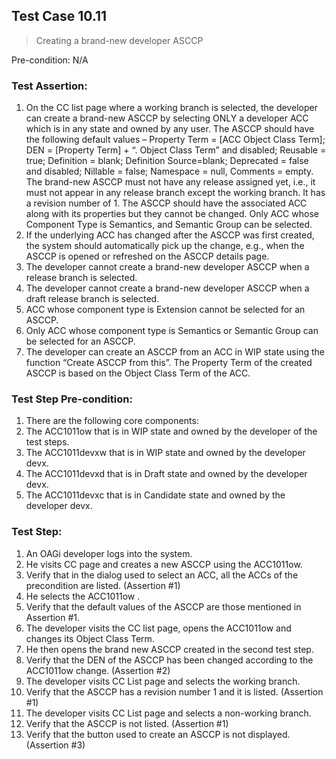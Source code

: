 ## Test Case 10.11

> Creating a brand-new developer ASCCP

Pre-condition: N/A



### Test Assertion:

1. On the CC list page where a working branch is selected, the developer can create a brand-new ASCCP by selecting ONLY a developer ACC which is in any state and owned by any user. The ASCCP should have the following default values – Property Term = [ACC Object Class Term]; DEN = [Property Term] + “. Object Class Term” and disabled; Reusable = true; Definition = blank; Definition Source=blank; Deprecated = false and disabled; Nillable = false; Namespace = null, Comments = empty. The brand-new ASCCP must not have any release assigned yet, i.e., it must not appear in any release branch except the working branch. It has a revision number of 1. The ASCCP should have the associated ACC along with its properties but they cannot be changed. Only ACC whose Component Type is Semantics, and Semantic Group can be selected.
2. If the underlying ACC has changed after the ASCCP was first created, the system should automatically pick up the change, e.g., when the ASCCP is opened or refreshed on the ASCCP details page.
3. The developer cannot create a brand-new developer ASCCP when a release branch is selected.
4. The developer cannot create a brand-new developer ASCCP when a draft release branch is selected.
5. ACC whose component type is Extension cannot be selected for an ASCCP.
6. Only ACC whose component type is Semantics or Semantic Group can be selected for an ASCCP.
7. The developer can create an ASCCP from an ACC in WIP state using the function “Create ASCCP from this”. The Property Term of the created ASCCP is based on the Object Class Term of the ACC.

### Test Step Pre-condition:

1. There are the following core components:
2. The ACC1011ow that is in WIP state and owned by the developer of the test steps.
3. The ACC1011devxw that is in WIP state and owned by the developer devx.
4. The ACC1011devxd that is in Draft state and owned by the developer devx.
5. The ACC1011devxc that is in Candidate state and owned by the developer devx.

### Test Step:

1. An OAGi developer logs into the system.
2. He visits CC page and creates a new ASCCP using the ACC1011ow.
3. Verify that in the dialog used to select an ACC, all the ACCs of the precondition are listed. (Assertion #1)
4. He selects the ACC1011ow .
5. Verify that the default values of the ASCCP are those mentioned in Assertion #1.
6. The developer visits the CC list page, opens the ACC1011ow and changes its Object Class Term.
7. He then opens the brand new ASCCP created in the second test step.
8. Verify that the DEN of the ASCCP has been changed according to the ACC1011ow change. (Assertion #2)
9. The developer visits CC List page and selects the working branch.
10. Verify that the ASCCP has a revision number 1 and it is listed. (Assertion #1)
11. The developer visits CC List page and selects a non-working branch.
12. Verify that the ASCCP is not listed. (Assertion #1)
13. Verify that the button used to create an ASCCP is not displayed. (Assertion #3)